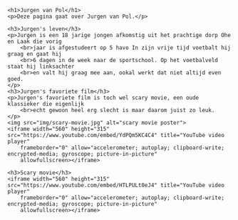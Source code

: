 <!DOCTYPE html>
<html>

<head>
    <title>Jurgen van Pol</title>
</head>

<body>

    <h1>Jurgen van Pol</h1>
    <p>Deze pagina gaat over Jurgen van Pol.</p>

    <h3>Jurgen's leven</h3>
    <p>Jurgen is een 18 jarige jongen afkomstig uit het prachtige dorp Ohe en Laak die vorig
        <br>jaar is afgestudeert op 5 havo In zijn vrije tijd voetbalt hij graag en gaat hij
        <br>6 dagen in de week naar de sportschool. Op het voetbalveld staat hij linksachter
        <br>en valt hij graag mee aan, ookal werkt dat niet altijd even goed.
    </p>
    <h3>Jurgen's favoriete film</h3>
    <p>Jurgen's favoriete film is toch wel scary movie, een oude klassieker die eigenlijk
        <br>echt gewoon heel erg slecht is maar daarom juist zo leuk.
    </p>
    <img src="img/scary-movie.jpg" alt="scary movie poster">
    <iframe width="560" height="315" src="https://www.youtube.com/embed/YdPQm5KC4C4" title="YouTube video player"
        frameborder="0" allow="accelerometer; autoplay; clipboard-write; encrypted-media; gyroscope; picture-in-picture"
        allowfullscreen></iframe>

    <h3>Scary movie</h3>
    <iframe width="560" height="315" src="https://www.youtube.com/embed/HTLPULt0eJ4" title="YouTube video player"
        frameborder="0" allow="accelerometer; autoplay; clipboard-write; encrypted-media; gyroscope; picture-in-picture"
        allowfullscreen></iframe>

</body>

</html>
